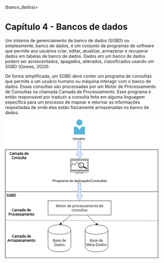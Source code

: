 (banco_dados)=
# Capítulo 4 - Bancos de dados

Um sistema de gerenciamento de banco de dados  (SGBD)  ou simplesmente, banco de dados, é um conjunto de programas de software que permite aos usuários criar, editar, atualizar, armazenar e recuperar dados em tabelas de banco de dados. Dados em um banco de dados podem ser acrescentados, apagados, alterados, classificados usando um  SGBD (Gomes, 2020).  

De forma simplificada, um SGBD deve conter um programa de consultas que permite a um usuário humano ou máquina interagir com o banco de dados. Essas consultas são processadas por um Motor de Processamento de Consultas na chamada Camada de Processamento. Esse programa é então responsável por traduzir a consulta feita em alguma linguagem específica para um processo de mapear e retornar as informações requisitadas de onde elas estão fisicamente armazenadas no banco de dados.

![](../../assets/img/banco_de_dados.png)

[^mattoso]: Marta Mattoso. Introdução a Bancos de Dados. Disponível em: https://www.cos.ufrj.br/~marta/BdRel.pdf.